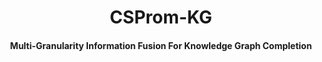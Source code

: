 <h1 align="center">
  CSProm-KG
</h1>

<h4 align="center">Multi-Granularity Information Fusion For Knowledge Graph Completion</h4>

